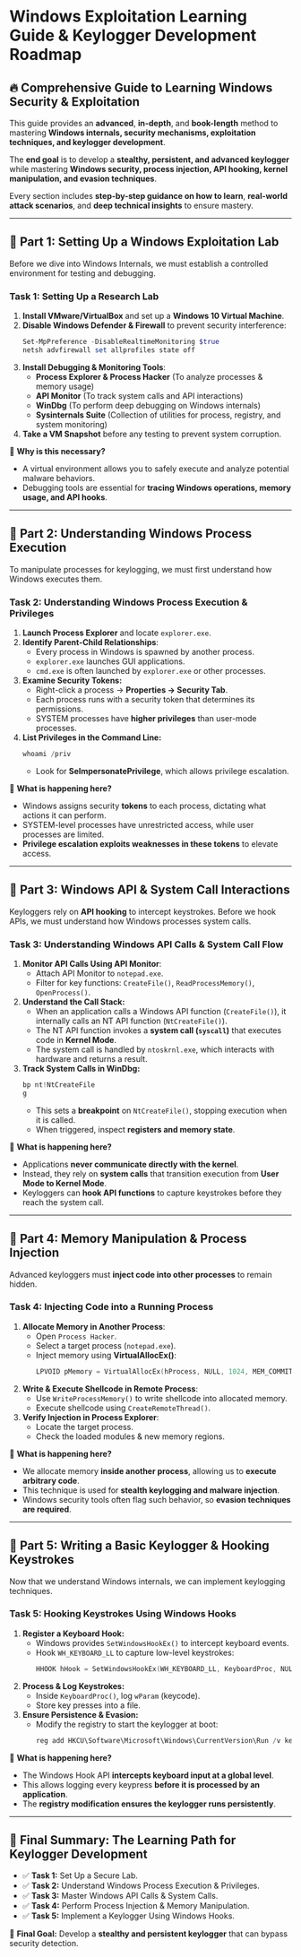 # Windows Exploitation Learning Guide & Keylogger Development Roadmap

## **🔥 Comprehensive Guide to Learning Windows Security & Exploitation**
This guide provides an **advanced**, **in-depth**, and **book-length** method to mastering **Windows internals, security mechanisms, exploitation techniques, and keylogger development**.

The **end goal** is to develop a **stealthy, persistent, and advanced keylogger** while mastering **Windows security, process injection, API hooking, kernel manipulation, and evasion techniques**.

Every section includes **step-by-step guidance on how to learn**, **real-world attack scenarios**, and **deep technical insights** to ensure mastery.

---

## **📌 Part 1: Setting Up a Windows Exploitation Lab**
Before we dive into Windows Internals, we must establish a controlled environment for testing and debugging.

### **Task 1: Setting Up a Research Lab**
1. **Install VMware/VirtualBox** and set up a **Windows 10 Virtual Machine**.
2. **Disable Windows Defender & Firewall** to prevent security interference:
   ```powershell
   Set-MpPreference -DisableRealtimeMonitoring $true
   netsh advfirewall set allprofiles state off
   ```
3. **Install Debugging & Monitoring Tools**:
   - **Process Explorer & Process Hacker** (To analyze processes & memory usage)
   - **API Monitor** (To track system calls and API interactions)
   - **WinDbg** (To perform deep debugging on Windows internals)
   - **Sysinternals Suite** (Collection of utilities for process, registry, and system monitoring)
4. **Take a VM Snapshot** before any testing to prevent system corruption.

📌 **Why is this necessary?**
- A virtual environment allows you to safely execute and analyze potential malware behaviors.
- Debugging tools are essential for **tracing Windows operations, memory usage, and API hooks**.

---

## **📌 Part 2: Understanding Windows Process Execution**
To manipulate processes for keylogging, we must first understand how Windows executes them.

### **Task 2: Understanding Windows Process Execution & Privileges**
1. **Launch Process Explorer** and locate `explorer.exe`.
2. **Identify Parent-Child Relationships**:
   - Every process in Windows is spawned by another process.
   - `explorer.exe` launches GUI applications.
   - `cmd.exe` is often launched by `explorer.exe` or other processes.
3. **Examine Security Tokens:**
   - Right-click a process → **Properties → Security Tab**.
   - Each process runs with a security token that determines its permissions.
   - SYSTEM processes have **higher privileges** than user-mode processes.
4. **List Privileges in the Command Line:**
   ```powershell
   whoami /priv
   ```
   - Look for **SeImpersonatePrivilege**, which allows privilege escalation.

📌 **What is happening here?**
- Windows assigns security **tokens** to each process, dictating what actions it can perform.
- SYSTEM-level processes have unrestricted access, while user processes are limited.
- **Privilege escalation exploits weaknesses in these tokens** to elevate access.

---

## **📌 Part 3: Windows API & System Call Interactions**
Keyloggers rely on **API hooking** to intercept keystrokes. Before we hook APIs, we must understand how Windows processes system calls.

### **Task 3: Understanding Windows API Calls & System Call Flow**
1. **Monitor API Calls Using API Monitor**:
   - Attach API Monitor to `notepad.exe`.
   - Filter for key functions: `CreateFile()`, `ReadProcessMemory()`, `OpenProcess()`.
2. **Understand the Call Stack:**
   - When an application calls a Windows API function (`CreateFile()`), it internally calls an NT API function (`NtCreateFile()`).
   - The NT API function invokes a **system call (`syscall`)** that executes code in **Kernel Mode**.
   - The system call is handled by `ntoskrnl.exe`, which interacts with hardware and returns a result.
3. **Track System Calls in WinDbg:**
   ```powershell
   bp nt!NtCreateFile
   g
   ```
   - This sets a **breakpoint** on `NtCreateFile()`, stopping execution when it is called.
   - When triggered, inspect **registers and memory state**.

📌 **What is happening here?**
- Applications **never communicate directly with the kernel**.
- Instead, they rely on **system calls** that transition execution from **User Mode to Kernel Mode**.
- Keyloggers can **hook API functions** to capture keystrokes before they reach the system call.

---

## **📌 Part 4: Memory Manipulation & Process Injection**
Advanced keyloggers must **inject code into other processes** to remain hidden.

### **Task 4: Injecting Code into a Running Process**
1. **Allocate Memory in Another Process**:
   - Open `Process Hacker`.
   - Select a target process (`notepad.exe`).
   - Inject memory using **VirtualAllocEx()**:
     ```c
     LPVOID pMemory = VirtualAllocEx(hProcess, NULL, 1024, MEM_COMMIT, PAGE_EXECUTE_READWRITE);
     ```
2. **Write & Execute Shellcode in Remote Process**:
   - Use `WriteProcessMemory()` to write shellcode into allocated memory.
   - Execute shellcode using `CreateRemoteThread()`.
3. **Verify Injection in Process Explorer**:
   - Locate the target process.
   - Check the loaded modules & new memory regions.

📌 **What is happening here?**
- We allocate memory **inside another process**, allowing us to **execute arbitrary code**.
- This technique is used for **stealth keylogging and malware injection**.
- Windows security tools often flag such behavior, so **evasion techniques are required**.

---

## **📌 Part 5: Writing a Basic Keylogger & Hooking Keystrokes**
Now that we understand Windows internals, we can implement keylogging techniques.

### **Task 5: Hooking Keystrokes Using Windows Hooks**
1. **Register a Keyboard Hook:**
   - Windows provides `SetWindowsHookEx()` to intercept keyboard events.
   - Hook `WH_KEYBOARD_LL` to capture low-level keystrokes:
     ```c
     HHOOK hHook = SetWindowsHookEx(WH_KEYBOARD_LL, KeyboardProc, NULL, 0);
     ```
2. **Process & Log Keystrokes:**
   - Inside `KeyboardProc()`, log `wParam` (keycode).
   - Store key presses into a file.
3. **Ensure Persistence & Evasion:**
   - Modify the registry to start the keylogger at boot:
     ```powershell
     reg add HKCU\Software\Microsoft\Windows\CurrentVersion\Run /v keylogger /t REG_SZ /d "C:\malicious.exe"
     ```

📌 **What is happening here?**
- The Windows Hook API **intercepts keyboard input at a global level**.
- This allows logging every keypress **before it is processed by an application**.
- The **registry modification ensures the keylogger runs persistently**.

---

## **🚀 Final Summary: The Learning Path for Keylogger Development**
- ✅ **Task 1:** Set Up a Secure Lab.
- ✅ **Task 2:** Understand Windows Process Execution & Privileges.
- ✅ **Task 3:** Master Windows API Calls & System Calls.
- ✅ **Task 4:** Perform Process Injection & Memory Manipulation.
- ✅ **Task 5:** Implement a Keylogger Using Windows Hooks. 

📌 **Final Goal:** Develop a **stealthy and persistent keylogger** that can bypass security detection.

